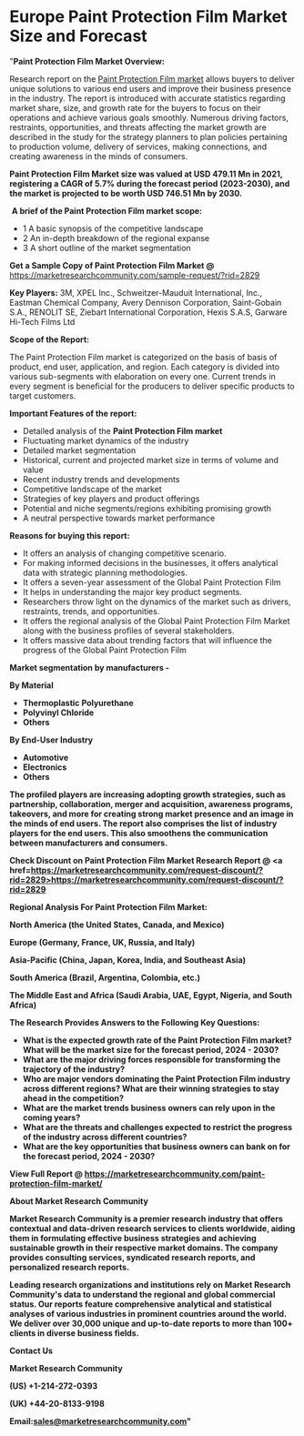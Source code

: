 # Europe Paint Protection Film Market Size and Forecast
"<strong>Paint Protection Film Market Overview:</strong>

Research report on the <a href=https://marketresearchcommunity.com/paint-protection-film-market/>Paint Protection Film market</a> allows buyers to deliver unique solutions to various end users and improve their business presence in the industry. The report is introduced with accurate statistics regarding market share, size, and growth rate for the buyers to focus on their operations and achieve various goals smoothly. Numerous driving factors, restraints, opportunities, and threats affecting the market growth are described in the study for the strategy planners to plan policies pertaining to production volume, delivery of services, making connections, and creating awareness in the minds of consumers.

<strong>Paint Protection Film Market size was valued at USD 479.11 Mn in 2021, registering a CAGR of 5.7% during the forecast period (2023-2030), and the market is projected to be worth USD 746.51 Mn by 2030.</strong>

 <Strong>A brief of the Paint Protection Film market scope:</Strong>
<ul>
 <li>1  A basic synopsis of the competitive landscape</li>
 <li>2  An in-depth breakdown of the regional expanse</li>
 <li>3  A short outline of the market segmentation</li>
</ul>
<strong>Get a Sample Copy of Paint Protection Film Market @ </b></strong><a href=https://marketresearchcommunity.com/sample-request/?rid=2829><u>https://marketresearchcommunity.com/sample-request/?rid=2829</u></a>

<strong>Key Players:</strong> 
3M, XPEL Inc., Schweitzer-Mauduit International, Inc., Eastman Chemical Company, Avery Dennison Corporation, Saint-Gobain S.A., RENOLIT SE, Ziebart International Corporation, Hexis S.A.S, Garware Hi-Tech Films Ltd

<strong>Scope of the Report:</strong>

The Paint Protection Film market is categorized on the basis of basis of product, end user, application, and region. Each category is divided into various sub-segments with elaboration on every one. Current trends in every segment is beneficial for the producers to deliver specific products to target customers.

<strong><b>Important Features of the report:</b></strong>
<ul>
  <li>Detailed analysis of the <strong><b>Paint Protection Film </b></strong><strong><b>market</b></strong></li>
  <li>Fluctuating market dynamics of the industry</li>
  <li>Detailed market segmentation</li>
  <li>Historical, current and projected market size in terms of volume and value</li>
  <li>Recent industry trends and developments</li>
  <li>Competitive landscape of the market</li>
  <li>Strategies of key players and product offerings</li>
  <li>Potential and niche segments/regions exhibiting promising growth</li>
  <li>A neutral perspective towards market performance</li>
</ul>
<strong><b>Reasons for buying this report:</b></strong>
<ul>
  <li>It offers an analysis of changing competitive scenario.</li>
  <li>For making informed decisions in the businesses, it offers analytical data with strategic planning methodologies.</li>
  <li>It offers a seven-year assessment of the Global Paint Protection Film</li>
  <li>It helps in understanding the major key product segments.</li>
  <li>Researchers throw light on the dynamics of the market such as drivers, restraints, trends, and opportunities.</li>
  <li>It offers the regional analysis of the Global Paint Protection Film Market along with the business profiles of several stakeholders.</li>
  <li>It offers massive data about trending factors that will influence the progress of the Global Paint Protection Film</li>
</ul>

<strong>Market segmentation by manufacturers -</strong>


<strong><strong>By Material</strong></h4>
<ul>
 	<li>Thermoplastic Polyurethane</li>
 	<li>Polyvinyl Chloride</li>
 	<li>Others</li>
</ul>
<strong><strong>By End-User Industry</strong></h4>
<ul>
 	<li>Automotive</li>
 	<li>Electronics</li>
 	<li>Others</li>
</ul>

The profiled players are increasing adopting growth strategies, such as partnership, collaboration, merger and acquisition, awareness programs, takeovers, and more for creating strong market presence and an image in the minds of end users. The report also comprises the list of industry players for the end users. This also smoothens the communication between manufacturers and consumers.

<strong><b>Check Discount on Paint Protection Film Market Research Report @ </b></strong><a href=https://marketresearchcommunity.com/request-discount/?rid=2829><u>https://marketresearchcommunity.com/request-discount/?rid=2829</u></a>

<strong>Regional Analysis For Paint Protection Film Market:</strong>

<strong>North America</strong> (the United States, Canada, and Mexico)

<strong>Europe</strong> (Germany, France, UK, Russia, and Italy)

<strong>Asia-Pacific</strong> (China, Japan, Korea, India, and Southeast Asia)

<strong>South America</strong> (Brazil, Argentina, Colombia, etc.)

<strong>The Middle East and Africa</strong> (Saudi Arabia, UAE, Egypt, Nigeria, and South Africa)

<strong>The Research Provides Answers to the Following Key Questions:</strong>
<ul>
 	<li>What is the expected growth rate of the Paint Protection Film market? What will be the market size for the forecast period, 2024 - 2030?</li>
 	<li>What are the major driving forces responsible for transforming the trajectory of the industry?</li>
 	<li>Who are major vendors dominating the Paint Protection Film industry across different regions? What are their winning strategies to stay ahead in the competition?</li>
 	<li>What are the market trends business owners can rely upon in the coming years?</li>
 	<li>What are the threats and challenges expected to restrict the progress of the industry across different countries?</li>
 	<li>What are the key opportunities that business owners can bank on for the forecast period, 2024 - 2030?</li>
</ul>

<strong>View Full Report @</strong> <a href=https://marketresearchcommunity.com/paint-protection-film-market/>https://marketresearchcommunity.com/paint-protection-film-market/</a>

<strong>About Market Research Community</strong>

Market Research Community is a premier research industry that offers contextual and data-driven research services to clients worldwide, aiding them in formulating effective business strategies and achieving sustainable growth in their respective market domains. The company provides consulting services, syndicated research reports, and personalized research reports.

Leading research organizations and institutions rely on Market Research Community's data to understand the regional and global commercial status. Our reports feature comprehensive analytical and statistical analyses of various industries in prominent countries around the world. We deliver over 30,000 unique and up-to-date reports to more than 100+ clients in diverse business fields.

<strong>Contact Us</strong>

<strong>Market Research Community</strong>

(US) +1-214-272-0393

(UK) +44-20-8133-9198

<strong>Email:</strong>sales@marketresearchcommunity.com"
